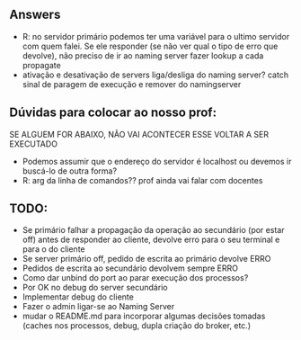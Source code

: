 ## Answers

- R: no servidor primário podemos ter uma variável para o ultimo servidor com quem falei. Se ele responder (se não ver qual o tipo de erro que devolve), não preciso de ir ao naming server fazer lookup a cada propagate
- ativação e desativação de servers liga/desliga do naming server? catch sinal de paragem de execução e remover do namingserver

## Dúvidas para colocar ao nosso prof:
SE ALGUEM FOR ABAIXO, NÃO VAI ACONTECER ESSE VOLTAR A SER EXECUTADO

- Podemos assumir que o endereço do servidor é localhost ou devemos ir buscá-lo de outra forma?
- R: arg da linha de comandos?? prof ainda vai falar com docentes

## TODO:
- Se primário falhar a propagação da operação ao secundário (por estar off) antes de responder ao cliente, devolve erro para o seu terminal e para o do cliente
- Se server primário off, pedido de escrita ao primário devolve ERRO
- Pedidos de escrita ao secundário devolvem sempre ERRO
- Como dar unbind do port ao parar execução dos processos?
- Por OK no debug do server secundário
- Implementar debug do cliente
- Fazer o admin ligar-se ao Naming Server
- mudar o README.md para incorporar algumas decisões tomadas (caches nos processos, debug, dupla criação do broker, etc.)